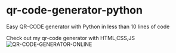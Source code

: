 # qr-code-generator-python
Easy QR-CODE generator with Python in less than 10 lines of code 

Check out my qr-code generator with HTML,CSS,JS
![QR-CODE-GENERATOR-ONLINE](https://qr-code-generator.github.io/)
